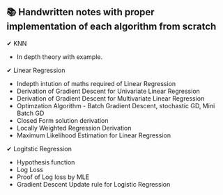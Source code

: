 ##  📚 Handwritten notes with proper implementation of each algorithm from scratch 
 ✔ KNN 
 - In depth theory with example.
 
 ✔ Linear Regression
-  Indepth intution of maths required of Linear Regression
-  Derivation of Gradient Descent for Univariate Linear Regression
-  Derivation of Gradient Descent for Multivariate Linear Regression
-  Optimzation Algorithm - Batch Gradient Descent, stochastic GD, Mini Batch GD
-  Closed Form solution derivation 
-  Locally Weighted Regression Derivation 
-  Maximum Likelihood Estimation for Linear Regression

✔ Logitstic Regression 
- Hypothesis function
-  Log Loss
-  Proof of Log loss by MLE
-  Gradient Descent Update rule for Logistic Regression
